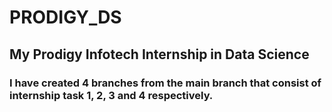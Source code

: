﻿# PRODIGY_DS
 
## My Prodigy Infotech Internship in Data Science

### I have created 4 branches from the main branch that consist of internship task 1, 2, 3 and 4 respectively.
